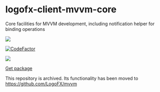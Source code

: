 # logofx-client-mvvm-core
Core facilities for MVVM development, including notification helper for binding operations

<img src=https://ci.appveyor.com/api/projects/status/github/logofx/logofx-client-mvvm-core>

[![CodeFactor](https://www.codefactor.io/repository/github/logofx/logofx-client-mvvm-core/badge)](https://www.codefactor.io/repository/github/logofx/logofx-client-mvvm-core)

<img src=https://img.shields.io/nuget/dt/LogoFX.Client.Mvvm.Core>

[Get package](https://www.nuget.org/packages/LogoFX.Client.Mvvm.Core)

This repository is archived. Its functionality has been moved to https://github.com/LogoFX/mvvm
